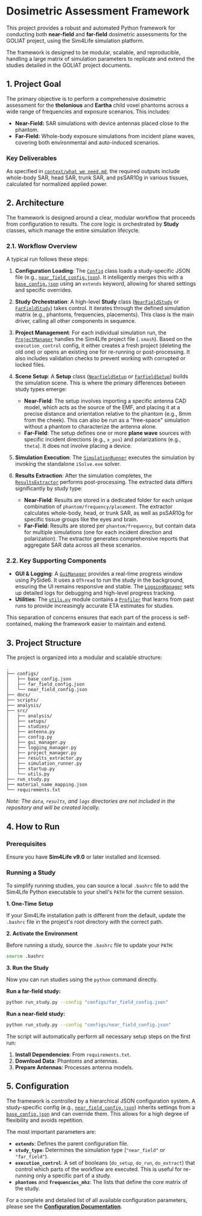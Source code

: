 # Dosimetric Assessment Framework

This project provides a robust and automated Python framework for conducting both **near-field** and **far-field** dosimetric assessments for the GOLIAT project, using the Sim4Life simulation platform.

The framework is designed to be modular, scalable, and reproducible, handling a large matrix of simulation parameters to replicate and extend the studies detailed in the GOLIAT project documents.

## 1. Project Goal

The primary objective is to perform a comprehensive dosimetric assessment for the **thelonious** and **Eartha** child voxel phantoms across a wide range of frequencies and exposure scenarios. This includes:
- **Near-Field:** SAR simulations with device antennas placed close to the phantom.
- **Far-Field:** Whole-body exposure simulations from incident plane waves, covering both environmental and auto-induced scenarios.

### Key Deliverables

As specified in [`context/what we need.md`](context/what%20we%20need.md:1), the required outputs include whole-body SAR, head SAR, trunk SAR, and psSAR10g in various tissues, calculated for normalized applied power.

## 2. Architecture

The framework is designed around a clear, modular workflow that proceeds from configuration to results. The core logic is orchestrated by **Study** classes, which manage the entire simulation lifecycle.

### 2.1. Workflow Overview

A typical run follows these steps:

1.  **Configuration Loading**: The [`Config`](src/config.py:18) class loads a study-specific JSON file (e.g., [`near_field_config.json`](configs/near_field_config.json:1)). It intelligently merges this with a [`base_config.json`](configs/base_config.json:1) using an `extends` keyword, allowing for shared settings and specific overrides.

2.  **Study Orchestration**: A high-level **Study** class ([`NearFieldStudy`](src/studies/near_field_study.py) or [`FarFieldStudy`](src/studies/far_field_study.py)) takes control. It iterates through the defined simulation matrix (e.g., phantoms, frequencies, placements). This class is the main driver, calling all other components in sequence.

3.  **Project Management**: For each individual simulation run, the [`ProjectManager`](src/project_manager.py:11) handles the Sim4Life project file (`.smash`). Based on the `execution_control` config, it either creates a fresh project (deleting the old one) or opens an existing one for re-running or post-processing. It also includes validation checks to prevent working with corrupted or locked files.

4.  **Scene Setup**: A **Setup** class ([`NearFieldSetup`](src/setups/near_field_setup.py) or [`FarFieldSetup`](src/setups/far_field_setup.py)) builds the simulation scene. This is where the primary differences between study types emerge:
    *   **Near-Field**: The setup involves importing a specific antenna CAD model, which acts as the source of the EMF, and placing it at a precise distance and orientation relative to the phantom (e.g., 8mm from the cheek). This can also be run as a "free-space" simulation without a phantom to characterize the antenna alone.
    *   **Far-Field**: The setup defines one or more **plane wave** sources with specific incident directions (e.g., `x_pos`) and polarizations (e.g., `theta`). It does not involve placing a device.

5.  **Simulation Execution**: The [`SimulationRunner`](src/simulation_runner.py:13) executes the simulation by invoking the standalone `iSolve.exe` solver.

6.  **Results Extraction**: After the simulation completes, the [`ResultsExtractor`](src/results_extractor.py:11) performs post-processing. The extracted data differs significantly by study type:
    *   **Near-Field**: Results are stored in a dedicated folder for each unique combination of `phantom/frequency/placement`. The extractor calculates whole-body, head, or trunk SAR, as well as psSAR10g for specific tissue groups like the eyes and brain.
    *   **Far-Field**: Results are stored per `phantom/frequency`, but contain data for multiple simulations (one for each incident direction and polarization). The extractor generates comprehensive reports that aggregate SAR data across all these scenarios.

### 2.2. Key Supporting Components

-   **GUI & Logging**: A [`GuiManager`](src/gui_manager.py:86) provides a real-time progress window using PySide6. It uses a `QThread` to run the study in the background, ensuring the UI remains responsive and stable. The [`LoggingManager`](src/logging_manager.py:5) sets up detailed logs for debugging and high-level progress tracking.
-   **Utilities**: The [`utils.py`](src/utils.py:1) module contains a [`Profiler`](src/utils.py:18) that learns from past runs to provide increasingly accurate ETA estimates for studies.

This separation of concerns ensures that each part of the process is self-contained, making the framework easier to maintain and extend.

## 3. Project Structure

The project is organized into a modular and scalable structure:

```
.
├── configs/
│   ├── base_config.json
│   ├── far_field_config.json
│   └── near_field_config.json
├── docs/
├── scripts/
├── analysis/
├── src/
│   ├── analysis/
│   ├── setups/
│   ├── studies/
│   ├── antenna.py
│   ├── config.py
│   ├── gui_manager.py
│   ├── logging_manager.py
│   ├── project_manager.py
│   ├── results_extractor.py
│   ├── simulation_runner.py
│   ├── startup.py
│   └── utils.py
├── run_study.py
├── material_name_mapping.json
└── requirements.txt
```

*Note: The `data`, `results`, and `logs` directories are not included in the repository and will be created locally.*

## 4. How to Run

### Prerequisites

Ensure you have **Sim4Life v9.0** or later installed and licensed.

### Running a Study

To simplify running studies, you can source a local `.bashrc` file to add the Sim4Life Python executable to your shell's `PATH` for the current session.

**1. One-Time Setup**

If your Sim4Life installation path is different from the default, update the `.bashrc` file in the project's root directory with the correct path.

**2. Activate the Environment**

Before running a study, source the `.bashrc` file to update your `PATH`:

```bash
source .bashrc
```

**3. Run the Study**

Now you can run studies using the `python` command directly.

**Run a far-field study:**
```bash
python run_study.py --config "configs/far_field_config.json"
```

**Run a near-field study:**
```bash
python run_study.py --config "configs/near_field_config.json"
```

The script will automatically perform all necessary setup steps on the first run:
1.  **Install Dependencies**: From `requirements.txt`.
2.  **Download Data**: Phantoms and antennas.
3.  **Prepare Antennas**: Processes antenna models.

## 5. Configuration

The framework is controlled by a hierarchical JSON configuration system. A study-specific config (e.g., [`near_field_config.json`](configs/near_field_config.json:1)) inherits settings from a [`base_config.json`](configs/base_config.json:1) and can override them. This allows for a high degree of flexibility and avoids repetition.

The most important parameters are:
- **`extends`**: Defines the parent configuration file.
- **`study_type`**: Determines the simulation type (`"near_field"` or `"far_field"`).
- **`execution_control`**: A set of booleans (`do_setup`, `do_run`, `do_extract`) that control which parts of the workflow are executed. This is useful for re-running only a specific part of a study.
- **`phantoms`** and **`frequencies_mhz`**: The lists that define the core matrix of the study.

For a complete and detailed list of all available configuration parameters, please see the **[Configuration Documentation](configs/documentation.md)**.